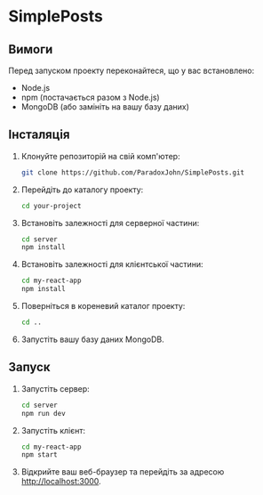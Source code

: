# SimplePosts

## Вимоги

Перед запуском проекту переконайтеся, що у вас встановлено:

- Node.js
- npm (постачається разом з Node.js)
- MongoDB (або замініть на вашу базу даних)

## Інсталяція

1. Клонуйте репозиторій на свій комп'ютер:

    ```bash
    git clone https://github.com/ParadoxJohn/SimplePosts.git
    ```

2. Перейдіть до каталогу проекту:

    ```bash
    cd your-project
    ```

3. Встановіть залежності для серверної частини:

    ```bash
    cd server
    npm install
    ```

4. Встановіть залежності для клієнтської частини:

    ```bash
    cd my-react-app
    npm install
    ```

5. Поверніться в кореневий каталог проекту:

    ```bash
    cd ..
    ```

6. Запустіть вашу базу даних MongoDB.

## Запуск

1. Запустіть сервер:

    ```bash
    cd server
    npm run dev
    ```

2. Запустіть клієнт:

    ```bash
    cd my-react-app
    npm start
    ```

3. Відкрийте ваш веб-браузер та перейдіть за адресою [http://localhost:3000](http://localhost:3000).
